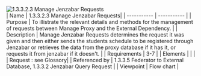 ![1.3.3.2.3 Manage Jenzabar Requests](TeamOneFiles/1.3.3.2.3_Manage_Jenzabar__Requests_flowchart.drawio.svg)
<br>
| Name | 1.3.3.2.3 Manage Jenzabar Requests|
| ----------- | ----------- |
| Purpose | To illistrate the relevant details and methods for the management of requests between Manage Proxy and the External Dependency.  |
| Description | Manage Jenzabar Requests determines the request it was given and then either sends the students schedule to be registered through Jenzabar or retrieves the data from the proxy database if it has it, or requests it from jenzabar if it doesn't.  |
| Requirements | 3-7 |
| Elements |  |
|  | Request : see Glossory|
| Referenced by | 1.3.3.5 Federator to External Database, 1.3.3.2 Jenzabar Query Request  |
| Viewpoint | Flow chart |
